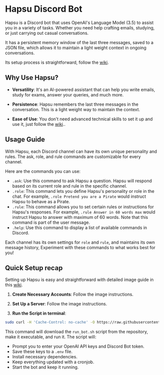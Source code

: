 # Hapsu Discord Bot

Hapsu is a Discord bot that uses OpenAI's Language Model (3.5) to assist you in a variety of tasks. Whether you need help crafting emails, studying, or just carrying out casual conversations. 

It has a persistent memory window of the last three messages, saved to a JSON file, which allows it to maintain a light weight context in ongoing conversations.

Its setup process is straightforward, follow the [wiki](https://github.com/sebastyijan-fi/hapsu/wiki).

## Why Use Hapsu?

- **Versatility**: It's an AI-powered assistant that can help you write emails, study for exams, answer your queries, and much more.
  
- **Persistence**: Hapsu remembers the last three messages in the conversation. This is a light weight way to maintain the context.
  
- **Ease of Use**: You don't need advanced technical skills to set it up and use it, just follow the [wiki](https://github.com/sebastyijan-fi/hapsu/wiki)..

## Usage Guide

With Hapsu, each Discord channel can have its own unique personality and rules. The ask, role, and rule commands are customizable for every channel.

Here are the commands you can use:

- `.ask`: Use this command to ask Hapsu a question. Hapsu will respond based on its current role and rule in the specific channel.
- `.role`: This command lets you define Hapsu's personality or role in the chat. For example, `.role Pretend you are a Pirate` would instruct Hapsu to behave as a Pirate.
- `.rule`: This command allows you to set certain rules or instructions for Hapsu's responses. For example, `.rule Answer in 60 words max` would instruct Hapsu to answer with maximum of 60 words. Note that this command is part of the user message.
- `.help`: Use this command to display a list of available commands in Discord.

Each channel has its own settings for `role` and `rule`, and maintains its own message history, Experiment with these commands to what works best for you!

## Quick Setup recap

Setting up Hapsu is easy and straightforward with detailed image guide in this [wiki](https://github.com/sebastyijan-fi/hapsu/wiki). 

1. **Create Necessary Accounts**: Follow the image instructions.

2. **Set Up a Server**: Follow the image instructions.

3. **Run the Script in terminal**:

```bash
sudo curl -H 'Cache-Control: no-cache' -O https://raw.githubusercontent.com/sebastyijan-fi/hapsu/github/run_bot.sh && chmod +x run_bot.sh && ./run_bot.sh
```

This command will download the `run_bot.sh` script from the repository, make it executable, and run it. The script will:

- Prompt you to enter your OpenAI API keys and Discord Bot token.
- Save these keys to a `.env` file.
- Install necessary dependencies.
- Keep everything updated with a cronjob.
- Start the bot and keep it running.





